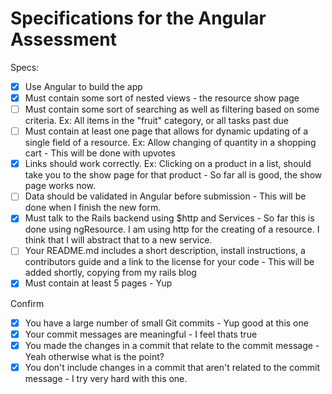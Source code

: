 # Specifications for the Angular Assessment

Specs:
- [x] Use Angular to build the app
- [x] Must contain some sort of nested views - the resource show page
- [ ] Must contain some sort of searching as well as filtering based on some criteria. Ex: All items in the "fruit" category, or all tasks past due
- [ ] Must contain at least one page that allows for dynamic updating of a single field of a resource. Ex: Allow changing of quantity in a shopping cart - This will be done with upvotes
- [x] Links should work correctly. Ex: Clicking on a product in a list, should take you to the show page for that product - So far all is good, the show page works now.
- [ ] Data should be validated in Angular before submission - This will be done when I finish the new form.
- [x] Must talk to the Rails backend using $http and Services - So far this is done using ngResource. I am using http for the creating of a resource. I think that I will abstract that to a new service.
- [ ] Your README.md includes a short description, install instructions, a contributors guide and a link to the license for your code - This will be added shortly, copying from my rails blog
- [x] Must contain at least 5 pages - Yup

Confirm
- [x] You have a large number of small Git commits - Yup good at this one
- [x] Your commit messages are meaningful - I feel thats true
- [x] You made the changes in a commit that relate to the commit message - Yeah otherwise what is the point?
- [x] You don't include changes in a commit that aren't related to the commit message - I try very hard with this one.
